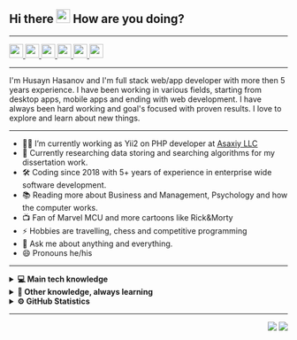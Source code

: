 ## Hi there <img src="https://media.giphy.com/media/hvRJCLFzcasrR4ia7z/giphy.gif" width="25px"> How are you doing? 

* * *

<p>
    <a href="https://cto.asaxiy.uz">
        <img src="https://img.shields.io/badge/Website-4285F4?style=for-the-badge&logo=Google-chrome&logoColor=white" height=25>
    </a>
    <a href="https://twitter.com/Husayn_Hasanov">
        <img src="https://img.shields.io/badge/twitter-%231DA1F2.svg?&style=for-the-badge&logo=twitter&logoColor=white" height=25>
    </a> 
    <a href="https://www.linkedin.com/in/husayn-hasanov">
        <img src="https://img.shields.io/badge/linkedin-%230077B5.svg?&style=for-the-badge&logo=linkedin&logoColor=white" height=25>
    </a>
    <a href="https://facebook.com/HasanovHusayn">
        <img src="https://img.shields.io/badge/Facebook-1877F2?style=for-the-badge&logo=facebook&logoColor=white" height=25>
    </a> 
    <a href="https://CTO_of_ASAXIY.t.me">
        <img src="https://img.shields.io/badge/Telegram-2CA5E0?style=for-the-badge&logo=telegram&logoColor=white" height=25>
    </a>
    <a href="https://www.instagram.com/husayn_hasanov/">
        <img src="https://img.shields.io/badge/instagram-%23E4405F.svg?&style=for-the-badge&logo=instagram&logoColor=white" height=25>
    </a>
</p>

* * *


I'm Husayn Hasanov and I'm full stack web/app developer with more then 5 years experience. I have been working in various fields, starting from desktop apps, mobile apps and ending with web development. I have always been hard working and goal's focused with proven results. I love to explore and learn about new things.

* * *

- 🧑‍💻 I’m currently working as Yii2 on PHP developer at [Asaxiy LLC](https://www.asaxiy.uz/)
- 🔭 Currently researching data storing and searching algorithms for my dissertation work. 
- 🛠️ Coding since 2018 with 5+ years of experience in enterprise wide software development.
- 📚 Reading more about Business and Management, Psychology and how the computer works.
- 📺 Fan of Marvel MCU and more cartoons like Rick&Morty
- ⚡ Hobbies are travelling, chess and competitive programming
- 💬 Ask me about anything and everything.
- 😄 Pronouns he/his

* * *

<details>
  <summary><b>💻  Main tech knowledge</b></summary>
  <br>

![PHP](https://img.shields.io/badge/PHP-777BB4?style=flat&logo=php&logoColor=white)
![Laravel](https://img.shields.io/badge/Laravel-FF2D20?style=flat&logo=laravel&logoColor=white)
![Yii2](https://img.shields.io/badge/Yii_Framework-green.svg?style=flat)
![Ruby](https://img.shields.io/badge/Ruby-CC342D?style=flat&logo=ruby&logoColor=white)
![Ruby On Rails](https://img.shields.io/badge/Ruby_on_Rails-CC0000?style=flat&logo=ruby-on-rails&logoColor=white)
![Java](https://img.shields.io/badge/JAVA-007396.svg?&style=flat&logo=java&logoColor=white)
![Kotlin](https://img.shields.io/badge/Kotlin-0095D5?&style=flat&logo=kotlin&logoColor=white)
![Spring](https://img.shields.io/badge/Spring-6DB33F?style=flat&logo=spring&logoColor=white)
![Android](https://img.shields.io/badge/Android-3DDC84?style=flat&logo=android&logoColor=white)
![Flutter](https://img.shields.io/badge/FLUTTER-02569B.svg?&style=flat&logo=flutter&logoColor=white)
![Dart](https://img.shields.io/badge/DART-%230175C2.svg?&style=flat&logo=dart&logoColor=white)
![NodeJS](https://img.shields.io/badge/NODEJS-339933.svg?&style=flat&logo=node.js&logoColor=white)
![ExpressJS](https://img.shields.io/badge/Express.js-000000?style=flat&logo=express&logoColor=white)
![JavaScript](https://img.shields.io/badge/JavaScript-F7DF1E?style=flat&logo=javascript&logoColor=black)
![TypeScript](https://img.shields.io/badge/TypeScript-007ACC?style=flat&logo=typescript&logoColor=white)
![HTML](https://img.shields.io/badge/HTML-239120?style=flat&logo=html5&logoColor=white)
![CSS](https://img.shields.io/badge/CSS-239120?&style=flat&logo=css3&logoColor=white)
![Git](https://img.shields.io/badge/GIT-%23F05033.svg?&style=flat&logo=git&logoColor=white)
![Docker](https://img.shields.io/badge/DOCKER-2496ED.svg?&style=flat&logo=docker&logoColor=white)
![Postgres](https://img.shields.io/badge/POSTGRES-%23316192.svg?&style=flat&logo=postgresql&logoColor=white)
![MySQL](https://img.shields.io/badge/MySQL-4479A1.svg?&style=flat&logo=mysql&logoColor=white)
![MongoDB](https://img.shields.io/badge/MongoDB-4EA94B?style=flat&logo=mongodb&logoColor=white)
![Redis](https://img.shields.io/badge/REDIS-DC382D.svg?&style=flat&logo=redis&logoColor=white)
![LINUX](https://img.shields.io/badge/LINUX-FCC624?style=flat-square&logo=linux&logoColor=black)
![Clean Architecture](https://img.shields.io/badge/CLEAN%20ARCHITECTURE-6DB33F.svg?&style=flat&logoColor=white)
</details>

<details>
  <summary><b>🧠  Other knowledge, always learning</b></summary>
  <br>

![Swift](https://img.shields.io/badge/Swift-FA7343?style=flat&logo=swift&logoColor=white)
![XCode](https://img.shields.io/badge/Xcode-007ACC?style=flat&logo=Xcode&logoColor=white)
![Go](https://img.shields.io/badge/Go-00ADD8?style=flat&logo=go&logoColor=white)
![Python](https://img.shields.io/badge/PYTHON-3776AB.svg?&style=flat&logo=python&logoColor=white)
![Django](https://img.shields.io/badge/Django-092E20?style=flat&logo=django&logoColor=green)
![Tensorflow](https://img.shields.io/badge/TensorFlow-FF6F00?style=flat&logo=TensorFlow&logoColor=white)
![Scikit Learn](https://img.shields.io/badge/scikit_learn-F7931E?style=flat&logo=scikit-learn&logoColor=white)
![Keras](https://img.shields.io/badge/Keras-D00000?style=flat&logo=Keras&logoColor=white)
![PowerBI](https://img.shields.io/badge/PowerBI-F2C811?style=flat&logo=Power%20BI&logoColor=white)
![AWS](https://img.shields.io/badge/AMAZON%20AWS-232F3E.svg?&style=flat&logo=amazon-aws&logoColor=white)
![Kafka](https://img.shields.io/badge/APACHA%20KAFKA-231F20.svg?&style=flat&logo=apache-kafka&logoColor=white)
![Kubernetes](https://img.shields.io/badge/KUBERNETES-326CE5.svg?&style=flat&logo=kubernetes&logoColor=white)
![Arduino](https://img.shields.io/badge/ARDUINO-00979D.svg?&style=flat&logo=arduino&logoColor=white)
![Unity](https://img.shields.io/badge/Unity-100000?style=flat&logo=unity&logoColor=white)
![Vue.js](https://img.shields.io/badge/Vue.js-35495E?style=flat&logo=vuedotjs&logoColor=4FC08D)
![Angular](https://img.shields.io/badge/Angular-DD0031?style=flat&logo=angular&logoColor=white)
![Redux](https://img.shields.io/badge/Redux-593D88?style=flat&logo=redux&logoColor=white)

</details>

<details>
  <summary><b>⚙️  GitHub Statistics</b></summary>
  <br/>
    <p align="center">
        <img height="137px" src="https://github-readme-streak-stats.herokuapp.com/?user=husayn-hasanov&hide_border=true&theme=nightowl" />
    </p>
    <p align="center">
        <img height="137px" src="https://github-readme-stats.vercel.app/api?username=husayn-hasanov&hide_title=true&hide_border=true&show_icons=true&include_all_commits=true&count_private=true&line_height=21&theme=nightowl" />
    </p>
    <p align="center">
        <img height="137px" src="https://github-readme-stats.vercel.app/api/top-langs/?username=husayn-hasanov&hide=html&hide_title=true&hide_border=true&layout=compact&langs_count=8&theme=nightowl" />
    </p>
</details>

* * *

<p align="right">
<img src="https://komarev.com/ghpvc/?username=husayn-hasanov&style=plastic&label=Views"/>
<img src="https://badges.pufler.dev/visits/husayn-hasanov/husayn-hasanov?color=black&logo=github" />
</p>
